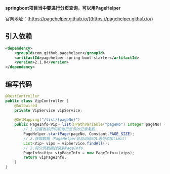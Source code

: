 **springboot项目当中要进行分页查询，可以用PageHelper**

官网地址：[https://pagehelper.github.io/](https://pagehelper.github.io/)

## 引入依赖
```xml
<dependency>
    <groupId>com.github.pagehelper</groupId>
    <artifactId>pagehelper-spring-boot-starter</artifactId>
    <version>2.1.0</version>
</dependency>
```



## 编写代码
```java
@RestController
public class VipController {
    @Autowired
    private VipService vipService;
    
    @GetMapping("/list/{pageNo}")
    public PageInfo<Vip> list(@PathVariable("pageNo") Integer pageNo) {
        // 1.设置当前页码和每页显示的记录条数
        PageHelper.startPage(pageNo, Constant.PAGE_SIZE);
        // 2.获取数据（PageHelper会自动给SQL语句添加limit）
        List<Vip> vips = vipService.findAll();
        // 3.将分页数据封装到PageInfo
        PageInfo<Vip> vipPageInfo = new PageInfo<>(vips);
        return vipPageInfo;
    }
}
```

